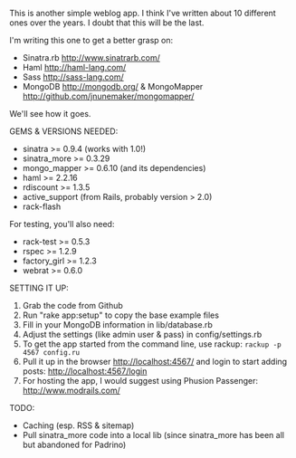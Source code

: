 This is another simple weblog app. I think I've written about 10 different ones over the years. I doubt that this will be the last.

I'm writing this one to get a better grasp on:

* Sinatra.rb <http://www.sinatrarb.com/>
* Haml <http://haml-lang.com/>
* Sass <http://sass-lang.com/>
* MongoDB <http://mongodb.org/> & MongoMapper <http://github.com/jnunemaker/mongomapper/>

We'll see how it goes.

GEMS & VERSIONS NEEDED:

* sinatra >= 0.9.4 (works with 1.0!)
* sinatra_more >= 0.3.29
* mongo_mapper >= 0.6.10 (and its dependencies)
* haml >= 2.2.16
* rdiscount >= 1.3.5
* active_support (from Rails, probably version > 2.0)
* rack-flash

For testing, you'll also need:

* rack-test >= 0.5.3
* rspec >= 1.2.9
* factory_girl >= 1.2.3
* webrat >= 0.6.0

SETTING IT UP:

1. Grab the code from Github
2. Run "rake app:setup" to copy the base example files
3. Fill in your MongoDB information in lib/database.rb
4. Adjust the settings (like admin user & pass) in config/settings.rb
5. To get the app started from the command line, use rackup: `rackup -p 4567 config.ru`
6. Pull it up in the browser <http://localhost:4567/> and login to start adding posts: <http://localhost:4567/login>
7. For hosting the app, I would suggest using Phusion Passenger: <http://www.modrails.com/>

TODO:

* Caching (esp. RSS & sitemap)
* Pull sinatra_more code into a local lib (since sinatra_more has been all but abandoned for Padrino)